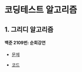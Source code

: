 # 코딩테스트 알고리즘
## 1. 그리디 알고리즘
#### 백준 2109번: 순회강연
- [문제](https://www.acmicpc.net/problem/2109)
* [코드](https://github.com/yelinee/coding-test-python/blob/main/greedy/backjun_2109.py)
